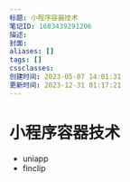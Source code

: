 ```yaml
---
标题: 小程序容器技术
笔记ID: 1683439291206
描述: 
封面: 
aliases: []
tags: []
cssclasses: 
创建时间: 2023-05-07 14:01:31
更新时间: 2023-12-31 01:17:21
---
```


# 小程序容器技术

- uniapp
- finclip
